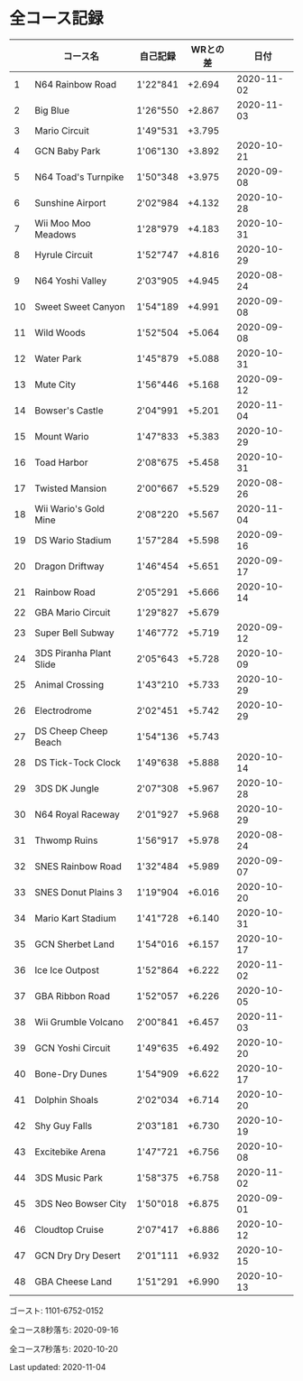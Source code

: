 # 全コース記録

||コース名|自己記録|WRとの差|日付
|--|--|--|--|--|
|1|N64 Rainbow Road|1'22"841|+2.694|2020-11-02|
|2|Big Blue|1'26"550|+2.867|2020-11-03|
|3|Mario Circuit|1'49"531|+3.795||
|4|GCN Baby Park|1'06"130|+3.892|2020-10-21|
|5|N64 Toad's Turnpike|1'50"348|+3.975|2020-09-08|
|6|Sunshine Airport|2'02"984|+4.132|2020-10-28|
|7|Wii Moo Moo Meadows|1'28"979|+4.183|2020-10-31|
|8|Hyrule Circuit|1'52"747|+4.816|2020-10-29|
|9|N64 Yoshi Valley|2'03"905|+4.945|2020-08-24|
|10|Sweet Sweet Canyon|1'54"189|+4.991|2020-09-08|
|11|Wild Woods|1'52"504|+5.064|2020-09-08|
|12|Water Park|1'45"879|+5.088|2020-10-31|
|13|Mute City|1'56"446|+5.168|2020-09-12|
|14|Bowser's Castle|2'04"991|+5.201|2020-11-04|
|15|Mount Wario|1'47"833|+5.383|2020-10-29|
|16|Toad Harbor|2'08"675|+5.458|2020-10-31|
|17|Twisted Mansion|2'00"667|+5.529|2020-08-26|
|18|Wii Wario's Gold Mine|2'08"220|+5.567|2020-11-04|
|19|DS Wario Stadium|1'57"284|+5.598|2020-09-16|
|20|Dragon Driftway|1'46"454|+5.651|2020-09-17|
|21|Rainbow Road|2'05"291|+5.666|2020-10-14|
|22|GBA Mario Circuit|1'29"827|+5.679||
|23|Super Bell Subway|1'46"772|+5.719|2020-09-12|
|24|3DS Piranha Plant Slide|2'05"643|+5.728|2020-10-09|
|25|Animal Crossing|1'43"210|+5.733|2020-10-29|
|26|Electrodrome|2'02"451|+5.742|2020-10-29|
|27|DS Cheep Cheep Beach|1'54"136|+5.743||
|28|DS Tick-Tock Clock|1'49"638|+5.888|2020-10-14|
|29|3DS DK Jungle|2'07"308|+5.967|2020-10-28|
|30|N64 Royal Raceway|2'01"927|+5.968|2020-10-29|
|31|Thwomp Ruins|1'56"917|+5.978|2020-08-24|
|32|SNES Rainbow Road|1'32"484|+5.989|2020-09-07|
|33|SNES Donut Plains 3|1'19"904|+6.016|2020-10-20|
|34|Mario Kart Stadium|1'41"728|+6.140|2020-10-31|
|35|GCN Sherbet Land|1'54"016|+6.157|2020-10-17|
|36|Ice Ice Outpost|1'52"864|+6.222|2020-11-02|
|37|GBA Ribbon Road|1'52"057|+6.226|2020-10-05|
|38|Wii Grumble Volcano|2'00"841|+6.457|2020-11-03|
|39|GCN Yoshi Circuit|1'49"635|+6.492|2020-10-20|
|40|Bone-Dry Dunes|1'54"909|+6.622|2020-10-17|
|41|Dolphin Shoals|2'02"034|+6.714|2020-10-20|
|42|Shy Guy Falls|2'03"181|+6.730|2020-10-19|
|43|Excitebike Arena|1'47"721|+6.756|2020-10-08|
|44|3DS Music Park|1'58"375|+6.758|2020-11-02|
|45|3DS Neo Bowser City|1'50"018|+6.875|2020-09-01|
|46|Cloudtop Cruise|2'07"417|+6.886|2020-10-12|
|47|GCN Dry Dry Desert|2'01"111|+6.932|2020-10-15|
|48|GBA Cheese Land|1'51"291|+6.990|2020-10-13|

ゴースト: 1101-6752-0152

全コース8秒落ち: 2020-09-16

全コース7秒落ち: 2020-10-20

Last updated: 2020-11-04
